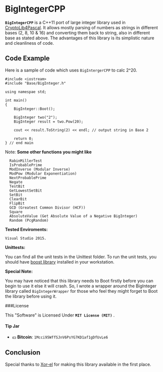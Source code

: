 BigIntegerCPP
====

 **`BigIntegerCPP`** is a C++11 port of large integer library used in [CryptoLib4Pascal](https://github.com/xor-el/CryptoLib4Pascal). It allows 
mostly parsing of numbers as strings in different bases (2, 8, 10 & 16) and converting them back to string, also in different base as stated above. The advantages of this library is its simplistic nature and cleanliness of code.
  

Code Example
------------

Here is a sample of code which uses `BigIntergerCPP` to calc 2^20.
    

	#include <iostream>
	#include "Base/BigInteger.h"
	
	using namespae std;

	int main()
	{
		BigInteger::Boot();
		
		BigInteger two("2");
		BigInteger result = two.Pow(20);

		cout << result.ToString(2) << endl; // output string in Base 2

	    return 0;
	} // end main


Note:
**Some other functions you might like**

  	
	  RabinMillerTest
	  IsProbablePrime
	  ModInverse (Modular Inverse)
	  ModPow (Modular Exponentiation)
	  NextProbablePrime
	  Negate
	  TestBit
	  GetLowestSetBit
	  SetBit
	  ClearBit
	  FlipBit
	  GCD (Greatest Common Divisor (HCF)) 
      Square 
      AbsoluteValue (Get Absolute Value of a Negative BigInteger)
      Random (PcgRandom)



**Tested Enviroments:**
     
    Visual Studio 2015.


**Unittests:**
     
You can find all the unit tests in the Unittest folder. 
To run the unit tests, you should have [boost library](http://www.boost.org/) installed in your workstation.


**Special Note:**
     
   You may have noticed that this library needs to Boot firstly before you can begin to use it else it will crash. So, I wrote a wrapper around the BigInteger library called `BigIntegerWrapper` for those who feel they might forget to Boot the library before using it.

###License

This "Software" is Licensed Under  **`MIT License (MIT)`** .
    
#### Tip Jar
* :dollar: **Bitcoin**: `1Mcci95WffSJnV6PsYG7KD1af1gDfUvLe6`

Conclusion
--------------------------------------------------

   Special thanks to [Xor-el](https://github.com/xor-el) for making this library available in the first place.
